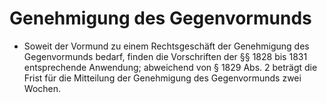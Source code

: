 # Genehmigung des Gegenvormunds

- Soweit der Vormund zu einem Rechtsgeschäft der Genehmigung des Gegenvormunds bedarf, finden die Vorschriften der §§ 1828 bis 1831 entsprechende Anwendung; abweichend von § 1829 Abs. 2 beträgt die Frist für die Mitteilung der Genehmigung des Gegenvormunds zwei Wochen.

